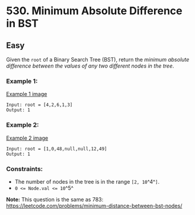 # 530. Minimum Absolute Difference in BST


## Easy

Given the `root` of a Binary Search Tree (BST), return the *minimum absolute difference between the values of any two different nodes in the tree*.

### Example 1:
[Example 1 image](https://assets.leetcode.com/uploads/2021/02/05/bst1.jpg)
```console
Input: root = [4,2,6,1,3]
Output: 1
```

### Example 2:
[Example 2 image](https://assets.leetcode.com/uploads/2021/02/05/bst2.jpg)
```console
Input: root = [1,0,48,null,null,12,49]
Output: 1
```


### Constraints:

- The number of nodes in the tree is in the range `[2, 10`^4^`]`.
- `0 <= Node.val <= 10`^5^

**Note:** This question is the same as 783: https://leetcode.com/problems/minimum-distance-between-bst-nodes/